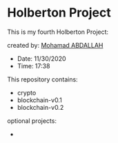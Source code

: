 # Holberton Project

This is my fourth Holberton Project:

created by: [Mohamad ABDALLAH](https://www.linkedin.com/in/m-abdallah/)

* Date: 11/30/2020
* Time: 17:38

This repository contains:

* crypto
* blockchain-v0.1
* blockchain-v0.2

optional projects:

*


